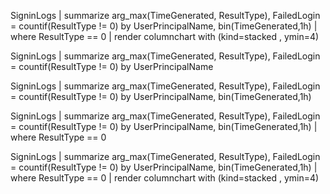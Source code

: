 SigninLogs
| summarize arg_max(TimeGenerated, ResultType), FailedLogin = countif(ResultType != 0) by UserPrincipalName, bin(TimeGenerated,1h)
| where ResultType  == 0
| render columnchart with (kind=stacked , ymin=4)




SigninLogs
| summarize arg_max(TimeGenerated, ResultType), FailedLogin = countif(ResultType != 0) by UserPrincipalName



SigninLogs
| summarize arg_max(TimeGenerated, ResultType), FailedLogin = countif(ResultType != 0) by UserPrincipalName, bin(TimeGenerated,1h)


SigninLogs
| summarize arg_max(TimeGenerated, ResultType), FailedLogin = countif(ResultType != 0) by UserPrincipalName, bin(TimeGenerated,1h)
| where ResultType  == 0

SigninLogs
| summarize arg_max(TimeGenerated, ResultType), FailedLogin = countif(ResultType != 0) by UserPrincipalName, bin(TimeGenerated,1h)
| where ResultType  == 0
| render columnchart with (kind=stacked , ymin=4)
